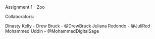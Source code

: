 Assignment 1 - Zoo

Collaborators:

Dinasty Kelly - 
Drew Bruck - @DrewBruck
Juliana Redondo - @JuliRed
Mohammed Uddin - @MohammedDigitalSage